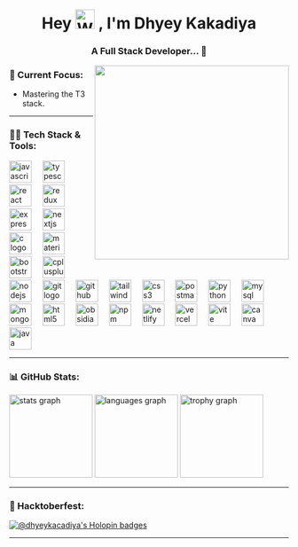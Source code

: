 <div align="center">

  <h1> Hey <img src="https://raw.githubusercontent.com/Tarikul-Islam-Anik/Animated-Fluent-Emojis/master/Emojis/Hand%20gestures/Waving%20Hand%20Medium-Light%20Skin%20Tone.png" alt="Waving Hand Medium-Light Skin Tone" width="35" height="35" /> , I'm Dhyey Kakadiya</h1>

  <h3>A Full Stack Developer... 🚀</h3>

</div>

<img align="right" height="350" src="https://user-images.githubusercontent.com/74038190/229223263-cf2e4b07-2615-4f87-9c38-e37600f8381a.gif"  />

### 🌱 Current Focus:
- Mastering the T3 stack.

---



### 👨‍💻 Tech Stack & Tools:
<div align="left">
  <a href="https://www.javascript.com/"><img src="https://skillicons.dev/icons?i=js" height="40" alt="javascript logo" /></a>
  <img width="12" />
  <a href="https://www.typescriptlang.org/"><img src="https://skillicons.dev/icons?i=ts" height="40" alt="typescript logo" /></a>
  <img width="12" />
  <a href="https://reactjs.org/"><img src="https://skillicons.dev/icons?i=react" height="40" alt="react logo" /></a>
  <img width="12" />
  <a href="https://redux.js.org/"><img src="https://skillicons.dev/icons?i=redux" height="40" alt="redux logo" /></a>
  <img width="12" />
  <a href="https://expressjs.com/"><img src="https://skillicons.dev/icons?i=express" height="40" alt="express logo" /></a>
  <img width="12" />
  <a href="https://nextjs.org/"><img src="https://cdn.jsdelivr.net/gh/devicons/devicon/icons/nextjs/nextjs-original.svg" height="40" alt="nextjs logo" /></a>
  <img width="12" />
  <a href="https://en.wikipedia.org/wiki/C_(programming_language)"><img src="https://skillicons.dev/icons?i=c" height="40" alt="c logo" /></a>
  <img width="12" />
  <a href="https://mui.com/"><img src="https://skillicons.dev/icons?i=materialui" height="40" alt="materialui logo" /></a>
  <img width="12" />
  <a href="https://getbootstrap.com/"><img src="https://cdn.jsdelivr.net/gh/devicons/devicon/icons/bootstrap/bootstrap-original.svg" height="40" alt="bootstrap logo" /></a>
  <img width="12" />
  <a href="https://isocpp.org/"><img src="https://skillicons.dev/icons?i=cpp" height="40" alt="cplusplus logo" /></a>
  <img width="12" />
  <a href="https://nodejs.org/"><img src="https://cdn.simpleicons.org/nodedotjs/339933" height="40" alt="nodejs logo" /></a>
  <img width="12" />
  <a href="https://git-scm.com/"><img src="https://skillicons.dev/icons?i=git" height="40" alt="git logo" /></a>
  <img width="12" />
  <a href="https://github.com/"><img src="https://skillicons.dev/icons?i=github" height="40" alt="github logo" /></a>
  <img width="12" />
  <a href="https://tailwindcss.com/"><img src="https://skillicons.dev/icons?i=tailwind" height="40" alt="tailwindcss logo" /></a>
  <img width="12" />
  <a href="https://www.w3.org/TR/CSS/#css3"><img src="https://skillicons.dev/icons?i=css" height="40" alt="css3 logo" /></a>
  <img width="12" />
  <a href="https://www.postman.com/"><img src="https://cdn.simpleicons.org/postman/FF6C37" height="40" alt="postman logo" /></a>
  <img width="12" />
  <a href="https://www.python.org/"><img src="https://skillicons.dev/icons?i=py" height="40" alt="python logo" /></a>
  <img width="12" />
  <a href="https://www.mysql.com/"><img src="https://skillicons.dev/icons?i=mysql" height="40" alt="mysql logo" /></a>
  <img width="12" />
  <a href="https://www.mongodb.com/"><img src="https://skillicons.dev/icons?i=mongodb" height="40" alt="mongodb logo" /></a>
  <img width="12" />
  <a href="https://developer.mozilla.org/en-US/docs/Web/HTML"><img src="https://skillicons.dev/icons?i=html" height="40" alt="html5 logo" /></a>
  <img width="12" />
  <a href="https://obsidian.md/"><img src="https://skillicons.dev/icons?i=obsidian" height="40" alt="obsidian logo" /></a>
  <img width="12" />
  <a href="https://www.npmjs.com/"><img src="https://skillicons.dev/icons?i=npm" height="40" alt="npm logo" /></a>
  <img width="12" />
  <a href="https://www.netlify.com/"><img src="https://cdn.simpleicons.org/netlify/00C7B7" height="40" alt="netlify logo" /></a>
  <img width="12" />
  <a href="https://vercel.com/"><img src="https://skillicons.dev/icons?i=vercel" height="40" alt="vercel logo" /></a>
  <img width="12" />
  <a href="https://vitejs.dev/"><img src="https://skillicons.dev/icons?i=vite" height="40" alt="vite logo" /></a>
  <img width="12" />
  <a href="https://www.canva.com/"><img src="https://cdn.simpleicons.org/canva/00C4CC" height="40" alt="canva logo" /></a>
  <img width="12" />
  <a href="https://www.java.com/"><img src="https://skillicons.dev/icons?i=java" height="40" alt="java logo" /></a>
</div>


---

### 📊 GitHub Stats:
<div align="left">
  <img src="https://github-readme-stats.vercel.app/api?username=DhyeyKakadiya&hide_title=false&hide_rank=true&show_icons=true&include_all_commits=true&count_private=true&disable_animations=false&theme=react&locale=en&hide_border=true&order=1&custom_title=%F0%9F%93%8A%20GitHub%20Stats" height="150" alt="stats graph" />
  <img src="https://github-readme-stats.vercel.app/api/top-langs?username=DhyeyKakadiya&locale=en&hide_title=false&layout=compact&card_width=320&langs_count=5&theme=dracula&hide_border=true&order=2" height="150" alt="languages graph" />
  <img src="https://github-profile-trophy.vercel.app?username=DhyeyKakadiya&theme=dark_lover&column=-1&row=1&margin-w=8&margin-h=8&no-bg=true&no-frame=true&order=4" height="150" alt="trophy graph" />
</div>

---

### 🔭 Hacktoberfest:
[![@dhyeykacadiya's Holopin badges](https://holopin.me/dhyeykakadiya)](https://holopin.io/@dhyeykakadiya)

---

<!-- 
### ✍️ Random Dev Quote:
![](https://quotes-github-readme.vercel.app/api?type=horizontal&theme=dark)

---
-->
